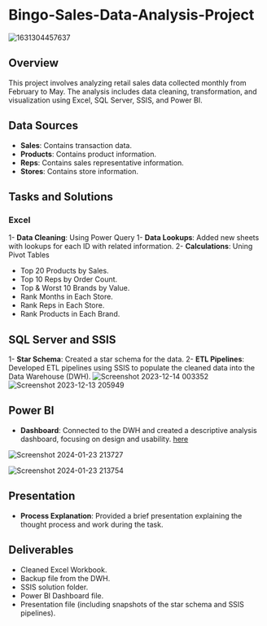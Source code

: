 # Bingo-Sales-Data-Analysis-Project

![1631304457637](https://github.com/user-attachments/assets/4443fd35-a07e-43b7-b59a-255e540ba51e)

## Overview
This project involves analyzing retail sales data collected monthly from February to May. The analysis includes data cleaning, transformation, and visualization using Excel, SQL Server, SSIS, and Power BI.

## Data Sources
- **Sales**: Contains transaction data.
- **Products**: Contains product information.
- **Reps**: Contains sales representative information.
- **Stores**: Contains store information.


## Tasks and Solutions

### Excel
1- **Data Cleaning**: Using Power Query
1- **Data Lookups**: Added new sheets with lookups for each ID with related information.
2- **Calculations**: Uning Pivot Tables
- Top 20 Products by Sales.
- Top 10 Reps by Order Count.
- Top & Worst 10 Brands by Value.
- Rank Months in Each Store.
- Rank Reps in Each Store.
- Rank Products in Each Brand.


## SQL Server and SSIS
1- **Star Schema**: Created a star schema for the data.
2- **ETL Pipelines**: Developed ETL pipelines using SSIS to populate the cleaned data into the Data Warehouse (DWH).
![Screenshot 2023-12-14 003352](https://github.com/user-attachments/assets/30f3ded1-cfcd-405e-a285-11ef2ec63f40)
![Screenshot 2023-12-13 205949](https://github.com/user-attachments/assets/92d27a37-8bab-470c-99f3-a80ad57cf94b)


## Power BI
- **Dashboard**: Connected to the DWH and created a descriptive analysis dashboard, focusing on design and usability. [here](https://app.powerbi.com/view?r=eyJrIjoiMjI5NTZkNWUtMmJjMy00ZThkLThhNzQtMDAxMDRmOTE2OTEzIiwidCI6ImQxZjQ1MDM5LTJhNDQtNDAwNy1hZDViLTM3NjEyNWI0N2Q1YiJ9)

![Screenshot 2024-01-23 213727](https://github.com/user-attachments/assets/06519985-775a-4921-9122-272f131b000f)

![Screenshot 2024-01-23 213754](https://github.com/user-attachments/assets/6b4666af-901f-45b5-a43c-4aeaf9704f4a)


## Presentation
- **Process Explanation**: Provided a brief presentation explaining the thought process and work during the task.


## Deliverables
- Cleaned Excel Workbook.
- Backup file from the DWH.
- SSIS solution folder.
- Power BI Dashboard file.
- Presentation file (including snapshots of the star schema and SSIS pipelines).
